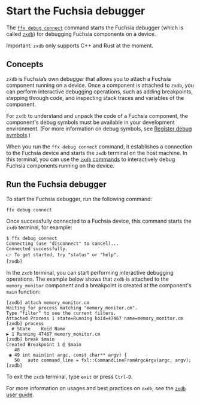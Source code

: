 # Start the Fuchsia debugger

The [`ffx debug connect`][ffx-debug-connect] command starts the Fuchsia debugger
(which is called [`zxdb`][zxdb-user-guide]) for debugging Fuchsia components
on a device.

Important: `zxdb` only supports C++ and Rust at the moment.

## Concepts

`zxdb` is Fuchsia’s own debugger that allows you to attach a Fuchsia component
running on a device. Once a component is attached to `zxdb`, you can  perform
interactive debugging operations, such as adding breakpoints, stepping through
code, and inspecting stack traces and variables of the component.

For `zxdb` to understand and unpack the code of a Fuchsia component,
the component's debug symbols must be available in your development
environment. (For more information on debug symbols, see
[Register debug symbols][register-debug-symbols].)

When you run the `ffx debug connect` command, it establishes a connection to
the Fuchsia device and starts the `zxdb` terminal on the host machine.
In this terminal, you can use the [`zxdb` commands][zxdb-user-guide] to
interactively debug Fuchsia components running on the device.

## Run the Fuchsia debugger

To start the Fuchsia debugger, run the following command:

```posix-terminal
ffx debug connect
```

Once successfully connected to a Fuchsia device, this command starts the
`zxdb` terminal, for example:

```none {:.devsite-disable-click-to-copy}
$ ffx debug connect
Connecting (use "disconnect" to cancel)...
Connected successfully.
👉 To get started, try "status" or "help".
[zxdb]
```

In the `zxdb` terminal, you can start performing interactive debugging
operations. The example below shows that `zxdb` is attached to the
`memory_monitor` component and a breakpoint is created at the
component's `main` function:

```none {:.devsite-disable-click-to-copy}
[zxdb] attach memory_monitor.cm
Waiting for process matching "memory_monitor.cm".
Type "filter" to see the current filters.
Attached Process 1 state=Running koid=47467 name=memory_monitor.cm
[zxdb] process
  # State    Koid Name
▶ 1 Running 47467 memory_monitor.cm
[zxdb] break $main
Created Breakpoint 1 @ $main
   48
 ◉ 49 int main(int argc, const char** argv) {
   50   auto command_line = fxl::CommandLineFromArgcArgv(argc, argv);
[zxdb]
```

To exit the `zxdb` terminal, type `exit` or press `Ctrl-D`.

For more information on usages and best practices on `zxdb`,
see the [`zxdb` user guide][zxdb-user-guide].

<!-- Reference links -->

[ffx-debug-connect]: https://fuchsia.dev/reference/tools/sdk/ffx#connect
[register-debug-symbols]: ./register-debug-symbols.md
[zxdb-user-guide]: development/debugger/README.md
